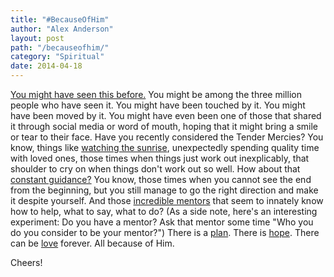 ```yaml
---
title: "#BecauseOfHim"
author: "Alex Anderson"
layout: post
path: "/becauseofhim/"
category: "Spiritual"
date: 2014-04-18
---
```


<p class="commentable-section" data-section-id="1"><a href="http://youtu.be/_S3TI4bYerU">You might have seen this before.</a> You might be among the three million people who have seen it. You might have been touched by it. You might have been moved by it. You might have even been one of those that shared it through social media or word of mouth, hoping that it might bring a smile or tear to their face. Have you recently considered the Tender Mercies? You know, things like <a href="http://youtu.be/l70e1TfN34w">watching the sunrise</a>, unexpectedly spending quality time with loved ones, those times when things just work out inexplicably, that shoulder to cry on when things don't work out so well. How about that <a href="http://youtu.be/yNQC-_srxH8">constant guidance?</a> You know, those times when you cannot see the end from the beginning, but you still manage to go the right direction and make it despite yourself. And those <a href="http://youtu.be/R5FxdCgD-qI">incredible mentors</a> that seem to innately know how to help, what to say, what to do? (As a side note, here's an interesting experiment: Do you have a mentor? Ask that mentor some time "Who you do you consider to be your mentor?") There is a <a href="http://youtu.be/9MiF_HKoFr4">plan</a>. There is <a href="http://youtu.be/UbsU3b2srQA">hope</a>. There can be <a href="http://youtu.be/hkOnH36S_pY">love</a> forever. All because of Him.</p>
Cheers!
